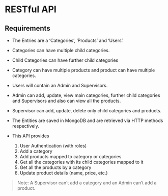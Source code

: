 # RESTful API

## Requirements

- The Entries are a ‘Categories’, ‘Products’ and ‘Users’.
- Categories can have multiple child categories.
- Child Categories can have further child categories
- Category can have multiple products and product can have multiple categories.
- Users will contain an Admin and Supervisors.
- Admin can add, update, view main categories, further child categories and Supervisors and also can view all the products.
- Supervisor can add, update, delete only child categories and products.
- The Entities are saved in MongoDB and are retrieved via HTTP methods respectively.

- This API provides
  1. User Authentication (with roles)
  2. Add a category
  3. Add products mapped to category or categories
  4. Get all the categories with its child categories mapped to it
  5. Get all the products by a category
  6. Update product details (name, price, etc.)

> Note: A Supervisor can’t add a category and an Admin can’t add a product.
